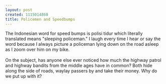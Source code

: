 ```yaml
--- 
layout: post
created: 1115014860
title: Policemen and Speedbumps
---
```

The Indonesian word for speed bumps is polisi tidur which literally translated means "sleeping policeman."  I laugh every time I hear or say the word because I always picture a policeman lying down on the road asleep as I zoom over him on my bike.  <br /><br />On the subject, has anyone else ever noticed how much the highway patrol and highway bandits from the middle ages have in common?  Both hide along the side of roads, waylay passers by and take their money.  Why do we put up with it?
